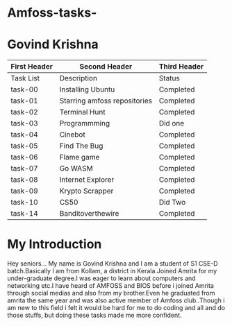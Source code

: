 # Amfoss-tasks-

# Govind Krishna



| First Header  | Second Header                   | Third Header |
| ------------- | ------------------------------- | ------------ |
| Task List     | Description                     |   Status     |
| task-00       | Installing Ubuntu               | Completed    |
| task-01       | Starring amfoss repositories    | Completed    |
| task-02       | Terminal Hunt                   | Completed    |
| task-03       | Programmming                    |  Did one     | 
| task-04       | Cinebot                         | Completed    |
| task-05       | Find The Bug                    | Completed    |
| task-06       | Flame game                      | Completed    |
| task-07       | Go WASM                         | Completed    |
| task-08       | Internet Explorer               | Completed    |
| task-09       | Krypto Scrapper                 | Completed    |
| task-10       | CS50                            | Did Two      |
| task-14       | Banditoverthewire               | Completed    |










# My Introduction 


 Hey seniors...
    My name is  Govind Krishna and I am a student of S1 CSE-D batch.Basically I am from Kollam, a district in Kerala.Joined Amrita for my under-graduate degree.I was eager to learn about computers and networking etc.I have heard of AMFOSS and BIOS before i joined Amrita through social medias and also from my brother.Even he graduated from amrita the same year and was also active member of Amfoss club..Though i am new to this field i felt it would be hard for me to do coding and all and do those stuffs, but doing these tasks made me more  confident.
